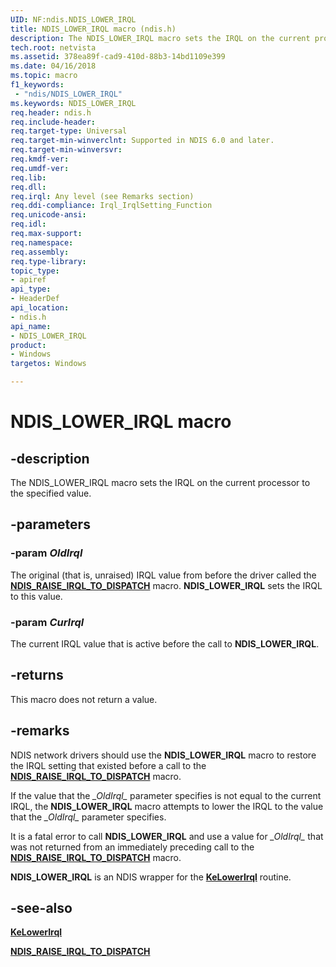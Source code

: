 ```yaml
---
UID: NF:ndis.NDIS_LOWER_IRQL
title: NDIS_LOWER_IRQL macro (ndis.h)
description: The NDIS_LOWER_IRQL macro sets the IRQL on the current processor to the specified value.
tech.root: netvista
ms.assetid: 378ea89f-cad9-410d-88b3-14bd1109e399
ms.date: 04/16/2018
ms.topic: macro
f1_keywords:
 - "ndis/NDIS_LOWER_IRQL"
ms.keywords: NDIS_LOWER_IRQL
req.header: ndis.h
req.include-header:
req.target-type: Universal
req.target-min-winverclnt: Supported in NDIS 6.0 and later.
req.target-min-winversvr:
req.kmdf-ver:
req.umdf-ver:
req.lib:
req.dll:
req.irql: Any level (see Remarks section)
req.ddi-compliance: Irql_IrqlSetting_Function
req.unicode-ansi:
req.idl:
req.max-support:
req.namespace:
req.assembly:
req.type-library: 
topic_type: 
- apiref
api_type: 
- HeaderDef
api_location: 
- ndis.h
api_name: 
- NDIS_LOWER_IRQL
product:
- Windows
targetos: Windows

---
```


# NDIS_LOWER_IRQL macro


## -description

The NDIS_LOWER_IRQL macro sets the IRQL on the current processor to the specified value.

## -parameters

### -param _OldIrql_

The original (that is, unraised) IRQL value from before the driver called the [**NDIS_RAISE_IRQL_TO_DISPATCH**](nf-ndis-ndis_raise_irql_to_dispatch.md) macro. **NDIS_LOWER_IRQL** sets the IRQL to this value.

### -param _CurIrql_

The current IRQL value that is active before the call to **NDIS_LOWER_IRQL**.

## -returns

This macro does not return a value.

## -remarks

NDIS network drivers should use the **NDIS_LOWER_IRQL** macro to restore the IRQL setting that existed before a call to the [**NDIS_RAISE_IRQL_TO_DISPATCH**](nf-ndis-ndis_raise_irql_to_dispatch.md) macro.

If the value that the *\_OldIrql\_* parameter specifies is not equal to the current IRQL, the **NDIS_LOWER_IRQL** macro attempts to lower the IRQL to the value that the *\_OldIrql\_* parameter specifies.

It is a fatal error to call **NDIS_LOWER_IRQL** and use a value for *\_OldIrql\_* that was not returned from an immediately preceding call to the [**NDIS_RAISE_IRQL_TO_DISPATCH**](nf-ndis-ndis_raise_irql_to_dispatch.md) macro.

**NDIS_LOWER_IRQL** is an NDIS wrapper for the [**KeLowerIrql**](../wdm/nf-wdm-kelowerirql~r1.md) routine.

## -see-also

[**KeLowerIrql**](../wdm/nf-wdm-kelowerirql~r1.md)

[**NDIS_RAISE_IRQL_TO_DISPATCH**](nf-ndis-ndis_raise_irql_to_dispatch.md)
